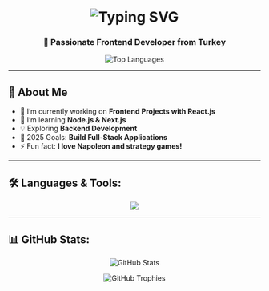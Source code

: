 <h1 align="center">
  <img src="https://readme-typing-svg.herokuapp.com?font=Fira+Code&pause=1000&color=37F7D7&center=true&width=435&lines=%F0%9F%9A%80+Hey!+I'm+Emirkan!;Passionate+Frontend+Developer;React+%7C+TypeScript+%7C+Node.js" alt="Typing SVG" />
</h1>

<h3 align="center">🚀 Passionate Frontend Developer from Turkey </h3>

<p align="center">
  <img src="https://github-readme-stats.vercel.app/api/top-langs?username=emirkanoktay&show_icons=true&locale=en&layout=compact&theme=tokyonight" alt="Top Languages" />
</p>

---

## 🌟 About Me
- 🔭 I’m currently working on **Frontend Projects with React.js**
- 🌱 I’m learning **Node.js & Next.js**
- 💡 Exploring **Backend Development**
- 🎯 2025 Goals: **Build Full-Stack Applications**
- ⚡ Fun fact: **I love Napoleon and strategy games!**  

---

## 🛠️ Languages & Tools:
<p align="center">
  <img src="https://skillicons.dev/icons?i=html,css,js,ts,react,redux,nodejs,mongodb,git,github" />
</p>

---

## 📊 GitHub Stats:
<p align="center">
  <img src="https://github-readme-stats.vercel.app/api?username=emirkanoktay&show_icons=true&theme=tokyonight" alt="GitHub Stats" />
</p>

<p align="center">
  <img src="https://github-profile-trophy.vercel.app/?username=emirkanoktay&theme=tokyonight&no-frame=true&column=7" alt="GitHub Trophies">
</p>
